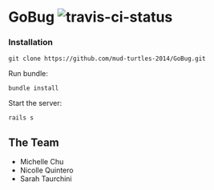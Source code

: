 GoBug ![travis-ci-status](https://travis-ci.org/mud-turtles-2014/GoBug.svg?branch=master)
============

### Installation
```
git clone https://github.com/mud-turtles-2014/GoBug.git
```

Run bundle:

```
bundle install
```

Start the server:

```
rails s
```

## The Team

* Michelle Chu
* Nicolle Quintero
* Sarah Taurchini
